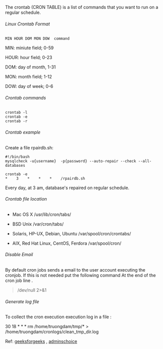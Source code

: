 The crontab (CRON TABLE) is a list of commands that you want to run on a regular schedule.  

###### Linux Crontab Format
```
MIN HOUR DOM MON DOW  command
```
MIN: miniute field; 0-59

HOUR: hour field; 0-23

DOM: day of month, 1-31

MON: month field; 1-12

DOW: day of week; 0-6


###### Crontab commands
```
crontab -l
crontab -e
crontab -r
```

###### Crontab example
Create a file rpairdb.sh:
```
#!/bin/bash
mysqlcheck -u{username}  -p{password} --auto-repair --check --all-databases
```
```
crontab -e
*    3    *    *    *    /rpairdb.sh
```
Every day, at 3 am, database's repaired on regular schedule.

###### Crontab file location

- Mac OS X
/usr/lib/cron/tabs/

- BSD Unix
/var/cron/tabs/

- Solaris, HP-UX, Debian, Ubuntu
/var/spool/cron/crontabs/

- AIX, Red Hat Linux, CentOS, Ferdora
/var/spool/cron/

###### Disable Email
By default cron jobs sends a email to the user account executing the cronjob. If this is not needed put the following command At the end of the cron job line .

>/dev/null 2>&1

###### Generate log file
To collect the cron execution execution log in a file :

30 18 * * * rm /home/truongdam/tmp/* > /home/truongdam/cronlogs/clean_tmp_dir.log


Ref: [geeksforgeeks](https://www.geeksforgeeks.org/crontab-in-linux-with-examples/) , [adminschoice](https://www.adminschoice.com/crontab-quick-reference)
